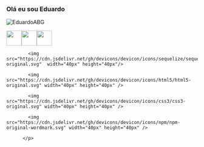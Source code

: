 <h3>Olá eu sou Eduardo</h3>


<!--
**EduardoABG/EduardoABG** is a ✨ _special_ ✨ repository because its `README.md` (this file) appears on your GitHub profile.!-->


<p align="left"> <img src="https://komarev.com/ghpvc/?username=EduardoABG&label=Total%20de%20visualizações&color=0e75b6&style=flat" alt="EduardoABG" /></p> 


<p align="left"><img src="https://cdn.jsdelivr.net/gh/devicons/devicon/icons/javascript/javascript-original.svg" width="40px" height="40px" /><img src="https://cdn.jsdelivr.net/gh/devicons/devicon/icons/typescript/typescript-original.svg" width="40px" height="40px" /><img src="https://cdn.jsdelivr.net/gh/devicons/devicon/icons/nodejs/nodejs-original-wordmark.svg" width="40px" height="40px" />
            
            <img src="https://cdn.jsdelivr.net/gh/devicons/devicon/icons/sequelize/sequelize-original.svg"  width="40px" height="40px"/>
            
            <img src="https://cdn.jsdelivr.net/gh/devicons/devicon/icons/html5/html5-original.svg" width="40px" height="40px" />
          
            <img src="https://cdn.jsdelivr.net/gh/devicons/devicon/icons/css3/css3-original.svg" width="40px" height="40px" />
           
            <img src="https://cdn.jsdelivr.net/gh/devicons/devicon/icons/npm/npm-original-wordmark.svg" width="40px" height="40px" />
          
          </p>
            


